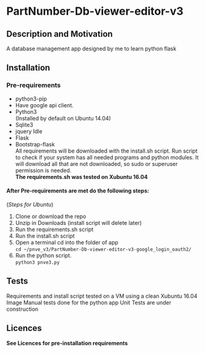 # PartNumber-Db-viewer-editor-v3

## Description and Motivation  
A database management app designed by me to learn python flask
## Installation
### Pre-requirements
- python3-pip  
- Have google api client.  
- Python3  
(Installed by default on Ubuntu 14.04)
- Sqlite3  
- jquery Idle  
- Flask  
- Bootstrap-flask  
All requirements will be downloaded with the install.sh script. Run script to check if your system has all needed programs and python modules. It will download all that are not downloaded, so sudo or superuser permission is needed.  
**The requirements.sh was tested on Xubuntu 16.04**

#### After Pre-requirements are met do the following steps:
(*Steps for Ubuntu*)  
1. Clone or download the repo
2. Unzip in Downloads (install script will delete later)
2. Run the requirements.sh script
1. Run the install.sh script
2. Open a terminal cd into the folder of app  
`cd ~/pnve_v3/PartNumber-Db-viewer-editor-v3-google_login_oauth2/`  
3. Run the python script.  
`python3 pnve3.py`

## Tests
Requirements and install script tested on a VM using a clean Xubuntu 16.04 Image
Manual tests done for the python app
Unit Tests are under construction
## Licences
**See Licences for pre-installation requirements**  
